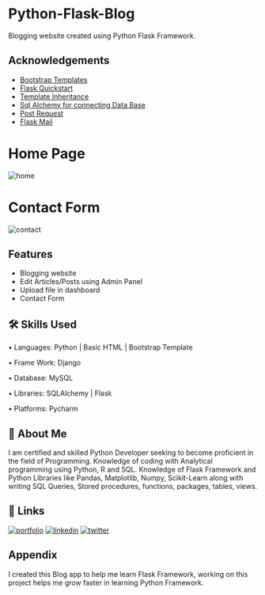 
# Python-Flask-Blog

Blogging website created using Python Flask Framework.

## Acknowledgements

 - [Bootstrap Templates](https://getbootstrap.com/)
 - [Flask Quickstart](https://flask.palletsprojects.com/en/2.2.x/quickstart/)
 - [Template Inheritance](https://jinja.palletsprojects.com/en/3.1.x/templates/#template-inheritance)
 - [Sql Alchemy for connecting Data Base](https://flask-sqlalchemy.palletsprojects.com/en/3.0.x/quickstart/)
 - [Post Request](https://pythonprogramming.net/flask-get-post-requests-handling-tutorial/)
 - [Flask Mail](https://pythonhosted.org/Flask-Mail/)
 
 # Home Page
![home](https://user-images.githubusercontent.com/90562556/208852508-94c0b846-c0a0-4b70-ac21-65eeeae9f92e.JPG)

# Contact Form
![contact](https://user-images.githubusercontent.com/90562556/208854517-9b73caa2-2da4-4dc4-a0b6-3ce01b5b6428.JPG)

## Features

- Blogging website
- Edit Articles/Posts using Admin Panel
- Upload file in dashboard 
- Contact Form 


## 🛠 Skills Used

•	Languages: Python | Basic HTML | Bootstrap Template

•	Frame Work:  Django

•	Database: MySQL 

•	Libraries: SQLAlchemy | Flask

•	Platforms: Pycharm 



## 🚀 About Me
I am certified and skilled Python Developer seeking to become proficient in the field of Programming. Knowledge of coding with Analytical programming using Python, R and SQL. Knowledge of Flask Framework and Python Libraries like Pandas, Matplotlib, Numpy, Scikit-Learn along with writing SQL Queries, Stored procedures, functions, packages, tables, views.


## 🔗 Links
[![portfolio](https://img.shields.io/badge/my_portfolio-000?style=for-the-badge&logo=ko-fi&logoColor=white)](https://github.com/Vickrant-Phandd/)
[![linkedin](https://img.shields.io/badge/linkedin-0A66C2?style=for-the-badge&logo=linkedin&logoColor=white)](https://www.linkedin.com/in/vickrant-phandd/)
[![twitter](https://img.shields.io/badge/twitter-1DA1F2?style=for-the-badge&logo=twitter&logoColor=white)](https://twitter.com/)


## Appendix

I created this Blog app to help me learn Flask Framework, working on this project helps me grow faster in learning Python Framework.



